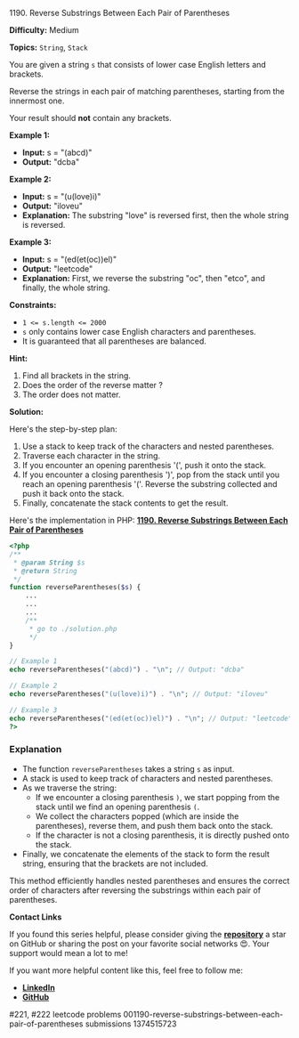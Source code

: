1190\. Reverse Substrings Between Each Pair of Parentheses

**Difficulty:** Medium

**Topics:** `String`, `Stack`

You are given a string `s` that consists of lower case English letters and brackets.

Reverse the strings in each pair of matching parentheses, starting from the innermost one.

Your result should **not** contain any brackets.

**Example 1:**

- **Input:** s = "(abcd)"
- **Output:** "dcba"

**Example 2:**

- **Input:** s = "(u(love)i)"
- **Output:** "iloveu"
- **Explanation:** The substring "love" is reversed first, then the whole string is reversed.

**Example 3:**

- **Input:** s = "(ed(et(oc))el)"
- **Output:** "leetcode"
- **Explanation:** First, we reverse the substring "oc", then "etco", and finally, the whole string.

**Constraints:**

- `1 <= s.length <= 2000`
- `s` only contains lower case English characters and parentheses.
- It is guaranteed that all parentheses are balanced.


**Hint:**
1. Find all brackets in the string.
2. Does the order of the reverse matter ?
3. The order does not matter.


**Solution:**


Here's the step-by-step plan:

1. Use a stack to keep track of the characters and nested parentheses.
2. Traverse each character in the string.
3. If you encounter an opening parenthesis '(', push it onto the stack.
4. If you encounter a closing parenthesis ')', pop from the stack until you reach an opening parenthesis '('. Reverse the substring collected and push it back onto the stack.
5. Finally, concatenate the stack contents to get the result.

Here's the implementation in PHP: **[1190. Reverse Substrings Between Each Pair of Parentheses](https://github.com/mah-shamim/leet-code-in-php/tree/main/algorithms/001190-reverse-substrings-between-each-pair-of-parentheses/solution.php)**

```php
<?php
/**
 * @param String $s
 * @return String
 */
function reverseParentheses($s) {
    ...
    ...
    ...
    /**
     * go to ./solution.php
     */
}

// Example 1
echo reverseParentheses("(abcd)") . "\n"; // Output: "dcba"

// Example 2
echo reverseParentheses("(u(love)i)") . "\n"; // Output: "iloveu"

// Example 3
echo reverseParentheses("(ed(et(oc))el)") . "\n"; // Output: "leetcode"
?>
```

### Explanation
- The function `reverseParentheses` takes a string `s` as input.
- A stack is used to keep track of characters and nested parentheses.
- As we traverse the string:
    - If we encounter a closing parenthesis `)`, we start popping from the stack until we find an opening parenthesis `(`.
    - We collect the characters popped (which are inside the parentheses), reverse them, and push them back onto the stack.
    - If the character is not a closing parenthesis, it is directly pushed onto the stack.
- Finally, we concatenate the elements of the stack to form the result string, ensuring that the brackets are not included.

This method efficiently handles nested parentheses and ensures the correct order of characters after reversing the substrings within each pair of parentheses.



**Contact Links**

If you found this series helpful, please consider giving the **[repository](https://github.com/mah-shamim/leet-code-in-php)** a star on GitHub or sharing the post on your favorite social networks 😍. Your support would mean a lot to me!

If you want more helpful content like this, feel free to follow me:

- **[LinkedIn](https://www.linkedin.com/in/arifulhaque/)**
- **[GitHub](https://github.com/mah-shamim)**

#221, #222 leetcode problems 001190-reverse-substrings-between-each-pair-of-parentheses submissions 1374515723
